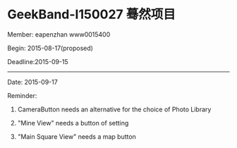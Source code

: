 # GeekBand-I150027  蓦然项目
Member: eapenzhan
        www0015400

Begin: 2015-08-17(proposed)

Deadline:2015-09-15


--------------------------------
Date: 2015-09-17

Reminder:

1. CameraButton needs an alternative for the choice of Photo Library

2. "Mine View" needs a button of setting

3. "Main Square View" needs a map button